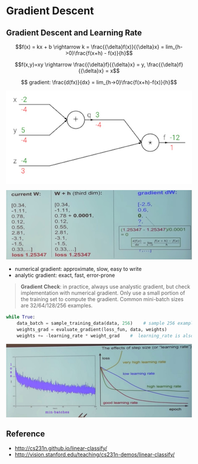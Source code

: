 # Gradient Descent


## Gradient Descent and Learning Rate

$$f(x) = kx + b \rightarrow  k = \frac{{\delta}f(x)}{{\delta}x} = lim_{h->0}\frac{f(x+h) - f(x)}{h}$$


$$f(x,y)=xy  \rightarrow  \frac{{\delta}f}{{\delta}x} = y,  \frac{{\delta}f}{{\delta}x} = x$$

$$ gradient: \frac{d(fx)}{dx} = lim_{h->0}\frac{f(x+h)-f(x)}{h}$$



![Gradient Demo](https://github.com/AarioAi/Note/blob/master/Image%20Recoginization%20%E5%9B%BE%E5%83%8F%E8%AF%86%E5%88%AB/_asset/CS231n-gradient-demo.jpg?raw=true)



![Gradient](https://github.com/AarioAi/Note/blob/master/Image%20Recoginization%20%E5%9B%BE%E5%83%8F%E8%AF%86%E5%88%AB/_asset/CS231n-gradient.jpg?raw=true)

* numerical gradient: approximate, slow, easy to write
* analytic gradient: exact, fast, error-prone
  
> **Gradient Check**: in practice,  always use analystic gradient, but check implementation with numerical gradient.
> Only use a small portion of the training set to compute the gradient. Common mini-batch sizes are 32/64/128/256 examples.

```python
while True:
    data_batch = sample_training_data(data, 256)    # sample 256 examples
    weights_grad = evaluate_gradient(loss_fun, data, weights)
    weights += -learning_rate * weight_grad    #  learning_rate is also called step_size
```

![The effects of learning rate](https://github.com/AarioAi/Note/blob/master/Image%20Recoginization%20%E5%9B%BE%E5%83%8F%E8%AF%86%E5%88%AB/_asset/CS231n-the-effects-of-learning-rate.jpg?raw=true)

## Reference
* http://cs231n.github.io/linear-classify/
* http://vision.stanford.edu/teaching/cs231n-demos/linear-classify/